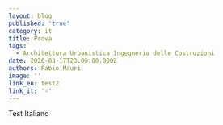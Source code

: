 ```yaml
---
layout: blog
published: 'true'
category: it
title: Prova
tags:
  - Architettura Urbanistica Ingegneria delle Costruzioni
date: 2020-03-17T23:00:00.000Z
authors: Fabio Mauri
image: ''
link_en: test2
link_it: '-'
---
```

Test Italiano
